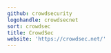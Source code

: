```yaml
---
github: crowdsecurity
logohandle: crowdsecnet
sort: crowdsec
title: CrowdSec
website: 'https://crowdsec.net/'
---
```

